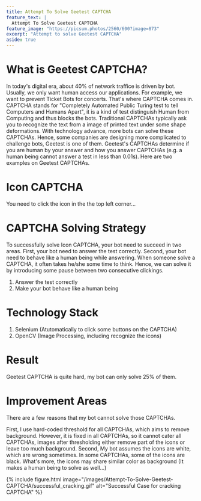 ```yaml
---
title: Attempt To Solve Geetest CAPTCHA
feature_text: |
  Attempt To Solve Geetest CAPTCHA
feature_image: "https://picsum.photos/2560/600?image=873"
excerpt: "Attempt to solve Geetest CAPTCHA"
aside: true
---
```


# What is Geetest CAPTCHA?
In today's digital era, about 40% of network traffice is driven by bot. Usually, we only want human access our applications. For example, we want to prevent Ticket Bots for concerts.
That's where CAPTCHA comes in. CAPTCHA stands for "Completely Automated Public Turing test to tell Computers and Humans Apart", it is a kind of test distinguish Human from Computing and thus blocks the bots.
Traditional CAPTCHAs typically ask you to recognize the text from a image of printed text under some shape deformations. With technology advance, more bots can solve these CAPTCHAs. Hence, some companies are designing more complicated to challenge bots, Geetest is one of them.
Geetest's CAPTCHAs determine if you are human by your answer and how you answer CAPTCHAs (e.g. a human being cannot answer a test in less than 0.01s). Here are two examples on Geetest CAPTCHAs.

# Icon CAPTCHA
You need to click the icon in the the top left corner...

# CAPTCHA Solving Strategy
To successfully solve Icon CAPTCHA, your bot need to succeed in two areas.
First, your bot need to answer the test correctly.
Second, your bot need to behave like a human being while answering. When someone solve a CAPTCHA, it often takes he/she some time to think. Hence, we can solve it by introducing some pause between two consecutive clickings.

1. Answer the test correctly
2. Make your bot behave like a human being 

# Technology Stack
1. Selenium (Atutomatically to click some buttons on the CAPTCHA)
2. OpenCV (Image Processing, including recognize the icons)

# Result
Geetest CAPTCHA is quite hard, my bot can only solve 25% of them.

# Improvement Areas 
There are a few reasons that my bot cannot solve those CAPTCHAs.

First, I use hard-coded threshold for all CAPTCHAs, which aims to remove background. However, it is fixed in all CAPTCHAs, so it cannot cater all CAPTCHAs, images after thresholding either remove part of the icons or leave too much background.
Second, My bot assumes the icons are white, which are wrong sometimes. In some CAPTCHAs, some of the icons are black. What's more, the icons may share similar color as background (It makes a human being to solve as well...)

{% include figure.html image="/images/Attempt-To-Solve-Geetest-CAPTCHA/successful_cracking.gif" alt="Successful Case for cracking CAPTCHA" %}
 